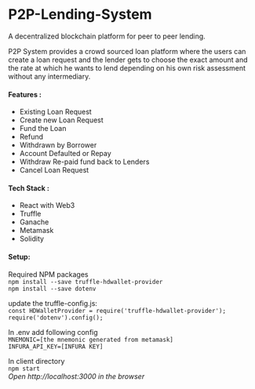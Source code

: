 # P2P-Lending-System

A decentralized blockchain platform for peer to peer lending.

P2P System provides a crowd sourced loan platform where the users can create a loan request and  the lender gets to choose the exact amount and the rate at which he wants to lend depending on his own risk assessment without any intermediary.

#### Features :
* Existing Loan Request
* Create new Loan Request
* Fund the Loan
* Refund
* Withdrawn by Borrower
* Account Defaulted or Repay
* Withdraw Re-paid fund back to Lenders
* Cancel Loan Request

#### Tech Stack :
* React with Web3
* Truffle
* Ganache
* Metamask
* Solidity

#### Setup:
Required NPM packages</br>
```npm install --save truffle-hdwallet-provider```</br>
```npm install --save dotenv```</br>
 
update the truffle-config.js:</br>
```const HDWalletProvider = require('truffle-hdwallet-provider');```</br>
```require('dotenv').config();```</br>
 
In .env add following config</br>
```MNEMONIC=[the mnemonic generated from metamask]```</br>
```INFURA_API_KEY=[INFURA KEY]```</br>

In client directory</br>
```npm start```</br>
*Open http://localhost:3000 in the browser*
